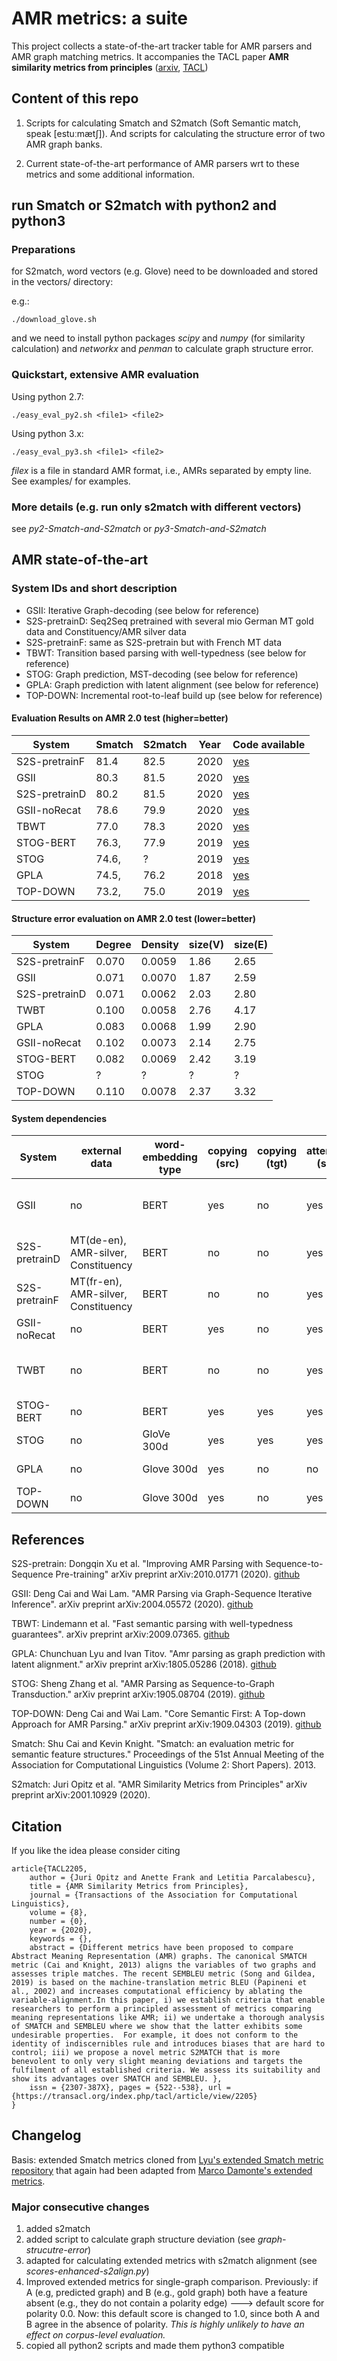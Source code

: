 # AMR metrics: a suite 

This project collects a state-of-the-art tracker table for AMR parsers and AMR graph matching metrics. 
It accompanies the TACL paper **AMR similarity metrics from principles** ([arxiv](https://arxiv.org/abs/2001.10929), [TACL](https://transacl.org/index.php/tacl/article/view/2205/545))

## Content of this repo

1. Scripts for calculating Smatch and S2match (Soft Semantic match, speak [estuːmætʃ]).
And scripts for calculating the structure error of two AMR graph banks. 

2. Current state-of-the-art performance of AMR parsers wrt to these metrics and some additional information.


## run Smatch or S2match with python2 and python3 

### Preparations

for S2match, word vectors (e.g. Glove) need to be downloaded and stored in the vectors/ directory:

e.g.:

```
./download_glove.sh
```

and we need to install python packages *scipy* and *numpy* (for similarity calculation) and *networkx* and *penman* to calculate graph structure error.

### Quickstart, extensive AMR evaluation

Using python 2.7:

```
./easy_eval_py2.sh <file1> <file2>
```

Using python 3.x:

```
./easy_eval_py3.sh <file1> <file2>
```

*filex* is a file in standard AMR format, i.e., AMRs separated by empty line. See examples/ for examples.

### More details (e.g. run only s2match with different vectors)

see *py2-Smatch-and-S2match* or *py3-Smatch-and-S2match*


## AMR state-of-the-art

### System IDs and short description

* GSII: Iterative Graph-decoding (see below for reference)
* S2S-pretrainD: Seq2Seq pretrained with several mio German MT gold data and Constituency/AMR silver data
* S2S-pretrainF: same as S2S-pretrain but with French MT data 
* TBWT: Transition based parsing with well-typedness (see below for reference)
* STOG: Graph prediction, MST-decoding (see below for reference)
* GPLA: Graph prediction with latent alignment (see below for reference)
* TOP-DOWN: Incremental root-to-leaf build up (see below for reference)


#### Evaluation Results on AMR 2.0 test (higher=better)

| System       | Smatch  | S2match   | Year     | Code available |
| ---          | ---     | ---       | ---      | ---            | 
| S2S-pretrainF| 81.4    | 82.5      | 2020     | [yes](https://github.com/xdqkid/S2S-AMR-Parser)          |
| GSII         | 80.3    | 81.5      | 2020     | [yes](https://github.com/jcyk/AMR-gs)          |
| S2S-pretrainD| 80.2    | 81.5      | 2020     | [yes](https://github.com/xdqkid/S2S-AMR-Parser)          |
| GSII-noRecat | 78.6    | 79.9      | 2020     | [yes](https://github.com/jcyk/AMR-gs)          |
| TBWT         | 77.0    | 78.3      | 2020     | [yes](https://github.com/coli-saar/topdown-parser)        
| STOG-BERT    | 76.3,   | 77.9      | 2019     | [yes](https://github.com/sheng-z/stog)            |
| STOG         | 74.6,   | ?         | 2019     | [yes](https://github.com/sheng-z/stog)            |
| GPLA         | 74.5,   | 76.2      | 2018     | [yes](https://github.com/ChunchuanLv/AMR_AS_GRAPH_PREDICTION)            |      
| TOP-DOWN     | 73.2,   | 75.0      | 2019     | [yes](https://github.com/jcyk/AMR-parser)             |       


#### Structure error evaluation on AMR 2.0 test (lower=better)

| System       | Degree  | Density   |  size(V)     | size(E)    |
| ---          | ---     | ---       | ---          | ---        | 
| S2S-pretrainF| 0.070   | 0.0059    | 1.86         | 2.65       |
| GSII         | 0.071   | 0.0070    | 1.87         | 2.59       |
| S2S-pretrainD| 0.071   | 0.0062    | 2.03         | 2.80       |
| TWBT         | 0.100   | 0.0058    | 2.76         | 4.17       |
| GPLA         | 0.083   | 0.0068    | 1.99         | 2.90       |      
| GSII-noRecat | 0.102   | 0.0073    | 2.14         | 2.75       |
| STOG-BERT    | 0.082   | 0.0069    | 2.42         | 3.19       |
| STOG         | ?       | ?         | ?            |  ?         |
| TOP-DOWN     | 0.110   | 0.0078    | 2.37         | 3.32       |       


#### System dependencies


| System       | external data                      | word-embedding type | copying (src)      | copying (tgt)      | attention (src)      | attention (tgt)      | PrePro                                 | recategorize | anon | notes                |
| ---          | ---                                | ---                 | ---                | ---                | ---                  | ---                  | ---                                    | ---          | ---  | --- |
| GSII         | no                                 | BERT                | yes                | no                 | yes                  | yes                  | CoreNLP, lemma/pos/ner                 | yes          | yes  | same pre/post proc as STOG | 
| S2S-pretrainD| MT(de-en), AMR-silver, Constituency| BERT                | no                 | no                 | yes                  | yes                  | no                                     | no           | no   |     | 
| S2S-pretrainF| MT(fr-en), AMR-silver, Constituency| BERT                | no                 | no                 | yes                  | yes                  | no                                     | no           | no   |     | 
| GSII-noRecat | no                                 | BERT                | yes                | no                 | yes                  | yes                  | CoreNLP, lemma/pos/ner                 | no           | no   |     |
| TWBT         | no                                 | BERT                | no                 | no                 | yes                  | no                   | AMR2tree decomp (Lindeman 2019)        | no(?)        | no(?)|     |
| STOG-BERT    | no                                 | BERT                | yes                | yes                | yes                  | yes                  | CoreNLP, lemma/pos/ner                 | yes          | yes  |     |
| STOG         | no                                 | GloVe 300d          | yes                | yes                | yes                  | yes                  | CoreNLP, lemma/pos/ner                 | yes          | yes  |     |
| GPLA         | no                                 | Glove 300d          | yes                | no                 | no                   | no                   | CoreNLP, lemma/pos/ner                 | yes          | no   |     |
| TOP-DOWN     | no                                 | Glove 300d          | yes                | no                 | yes                  | no                   | CoreNLP, lemma/pos/ner                 | no           | no   |     |


## References

S2S-pretrain: Dongqin Xu et al. "Improving AMR Parsing with Sequence-to-Sequence Pre-training" arXiv preprint arXiv:2010.01771 (2020). [github](https://github.com/xdqkid/S2S-AMR-Parser)

GSII: Deng Cai and Wai Lam. "AMR Parsing via Graph-Sequence Iterative Inference". arXiv preprint arXiv:2004.05572 (2020). [github](https://github.com/jcyk/AMR-gs)

TBWT: Lindemann et al. "Fast semantic parsing with well-typedness guarantees". arXiv preprint arXiv:2009.07365. [github](https://github.com/coli-saar/topdown-parser)

GPLA: Chunchuan Lyu and Ivan Titov. "Amr parsing as graph prediction with latent alignment." arXiv preprint arXiv:1805.05286 (2018). [github](https://github.com/ChunchuanLv/AMR_AS_GRAPH_PREDICTION)

STOG: Sheng Zhang et al. "AMR Parsing as Sequence-to-Graph Transduction." arXiv preprint arXiv:1905.08704 (2019). [github](https://github.com/sheng-z/stog)

TOP-DOWN: Deng Cai and Wai Lam. "Core Semantic First: A Top-down Approach for AMR Parsing." arXiv preprint arXiv:1909.04303 (2019). [github](https://github.com/jcyk/AMR-parser)

Smatch: Shu Cai and Kevin Knight. "Smatch: an evaluation metric for semantic feature structures." Proceedings of the 51st Annual Meeting of the Association for Computational Linguistics (Volume 2: Short Papers). 2013.

S2match: Juri Opitz et al. "AMR Similarity Metrics from Principles" arXiv preprint arXiv:2001.10929 (2020).


## Citation 

If you like the idea please consider citing

```
article{TACL2205,
	author = {Juri Opitz and Anette Frank and Letitia Parcalabescu},
	title = {AMR Similarity Metrics from Principles},
	journal = {Transactions of the Association for Computational Linguistics},
	volume = {8},
	number = {0},
	year = {2020},
	keywords = {},
	abstract = {Different metrics have been proposed to compare Abstract Meaning Representation (AMR) graphs. The canonical SMATCH metric (Cai and Knight, 2013) aligns the variables of two graphs and assesses triple matches. The recent SEMBLEU metric (Song and Gildea, 2019) is based on the machine-translation metric BLEU (Papineni et al., 2002) and increases computational efficiency by ablating the variable-alignment.In this paper, i) we establish criteria that enable researchers to perform a principled assessment of metrics comparing meaning representations like AMR; ii) we undertake a thorough analysis of SMATCH and SEMBLEU where we show that the latter exhibits some undesirable properties.  For example, it does not conform to the identity of indiscernibles rule and introduces biases that are hard to control; iii) we propose a novel metric S2MATCH that is more benevolent to only very slight meaning deviations and targets the fulfilment of all established criteria. We assess its suitability and show its advantages over SMATCH and SEMBLEU. },
	issn = {2307-387X},	pages = {522--538},	url = {https://transacl.org/index.php/tacl/article/view/2205}
}
``` 

## Changelog

Basis: extended Smatch metrics cloned from [Lyu's extended Smatch metric repository](https://github.com/ChunchuanLv/amr-evaluation-tool-enhanced) 
that again had been adapted from [Marco Damonte's extended metrics](https://github.com/mdtux89/amr-evaluation).

### Major consecutive changes

1. added s2match
2. added script to calculate graph structure deviation (see *graph-strucutre-error*)
3. adapted for calculating extended metrics with s2match alignment (see *scores-enhanced-s2align.py*)
4. Improved extended metrics for single-graph comparison. Previously: if A (e.g, predicted graph) 
and B (e.g., gold graph) both have a feature absent (e.g., they do not contain a polarity edge) 
---> default score for polarity 0.0. Now: this default score is changed to 1.0, 
since both A and B agree in the absence of polarity. *This is highly unlikely to have an effect on corpus-level evaluation.*
5. copied all python2 scripts and made them python3 compatible

 
